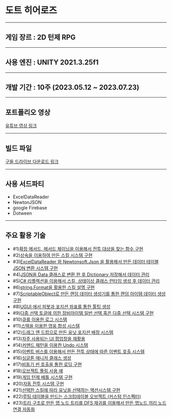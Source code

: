도트 히어로즈
===

<hr/>

게임 장르 : 2D 턴제 RPG
---
<hr/>

사용 엔진 : UNITY 2021.3.25f1
---

<hr/>

개발 기간 : 10주 (2023.05.12 ~ 2023.07.23)
---

<hr/>

포트폴리오 영상
---
[유튜브 영상 링크](https://youtu.be/'ZACqozWcwWE')

<hr/>

빌드 파일
---
[구들 드라이브 다운로드 링크](https://drive.google.com/file/d/1AINMf5aS2t6UDCPbDsIh2ihyqnkEpRmg/view?usp=drive_link)

<hr/>

사용 서드파티
---
* ExcelDataReader
* NewtonJSON
* google Firebase
* Dotween

<hr/>

주요 활용 기술
---
* #1)[확장 메서드, 메서드 체이닝을 이용해서 전투 대상을 찾는 함수 구현](https://copractice.tistory.com/47)
* #2)[상속을 이용하여 만든 스킬 시스템 구현](https://copractice.tistory.com/60)
* #3)[ExcelDataReader 와 Newtonsoft.Json 을 활용해서 만든 데이터 테이블 JSON 변환 시스템 구현](https://copractice.tistory.com/61)
* #4)[JSON을 Data 클래스로 변환 한 후 Dictionary 저장해서 데이터 관리](https://copractice.tistory.com/62)
* #5)[C# 리플렉션을 이용해서 스킬, 상태이상 클래스 런타임 생성 후 데이터 관리](https://copractice.tistory.com/63)
* #6)[string.Format을 활용한 스킬 설명 구현](https://copractice.tistory.com/64)
* #7)[ScriptableObject로 만든 랜덤 데이터 생성기를 통한 랜덤 아이템 데이터 생성 구현](https://copractice.tistory.com/65)
* #8)[UGUI 에서 피봇과 포지션 좌표를 통한 툴팁 생성](https://copractice.tistory.com/66)
* #9)[다중 선택 토글에 의한 장비아이템 일반 선택 혹은 다중 선택 시스템 구현](https://copractice.tistory.com/67)
* #10)[큐를 이용한 로그 시스템](https://copractice.tistory.com/68)
* #11)[스택을 이용한 영웅 합성 시스템](https://copractice.tistory.com/69)
* #12)[드래그 앤 드랍으로 만든 유닛 포지션 배정 시스템](https://copractice.tistory.com/70)
* #13)[자주 사용되는 UI 팝업창을 재활용](https://copractice.tistory.com/71)
* #14)[커맨드 패턴을 이용한 Undo 시스템](https://copractice.tistory.com/72)
* #15)[이벤트 버스를 이용해서 만든 전투 상태에 따른 이벤트 호출 시스템](https://copractice.tistory.com/73)
* #16)[싱글톤 매니저 클래스 생성](https://copractice.tistory.com/74)
* #17)[비동기 씬 호출을 통한 로딩 구현](https://copractice.tistory.com/75)
* #18)[오브젝트 풀링 사용 예](https://copractice.tistory.com/76)
* #19)[게임 턴제 배틀 시스템 구현](https://copractice.tistory.com/77)
* #20)[자동 전투 시스템 구현](https://copractice.tistory.com/78)
* #21)[선택한 스킬에 따라 유닛을 선택하는 액션시스템 구현](https://copractice.tistory.com/79)
* #22)[루팅 테이블을 만드는 스크립테이블 오브젝트 (커스텀 인스펙터)](https://copractice.tistory.com/80)
* #23)[트리 구조로 만든 맵 노드 트리를 DFS 재귀를 이용해서 만든 맵노드 끼리 노드 연결 자동화](https://copractice.tistory.com/81)
